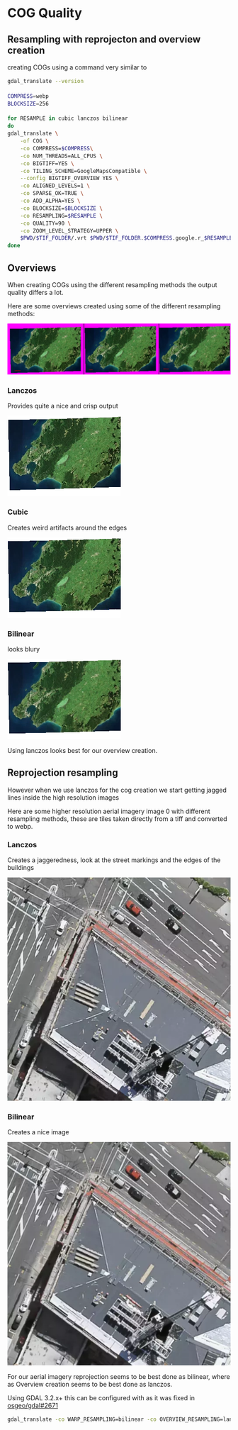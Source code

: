 # COG Quality

## Resampling with reprojecton and overview creation

creating COGs using a command very similar to

```bash
gdal_translate --version

COMPRESS=webp
BLOCKSIZE=256

for RESAMPLE in cubic lanczos bilinear
do
gdal_translate \
    -of COG \
    -co COMPRESS=$COMPRESS\
    -co NUM_THREADS=ALL_CPUS \
    -co BIGTIFF=YES \
    -co TILING_SCHEME=GoogleMapsCompatible \
    --config BIGTIFF_OVERVIEW YES \
    -co ALIGNED_LEVELS=1 \
    -co SPARSE_OK=TRUE \
    -co ADD_ALPHA=YES \
    -co BLOCKSIZE=$BLOCKSIZE \
    -co RESAMPLING=$RESAMPLE \
    -co QUALITY=90 \
    -co ZOOM_LEVEL_STRATEGY=UPPER \
    $PWD/$TIF_FOLDER/.vrt $PWD/$TIF_FOLDER.$COMPRESS.google.r_$RESAMPLE.bs_$BLOCKSIZE.aligned.cog.tif
done
```


## Overviews

When creating COGs using the different resampling methods the output quality differs a lot.

Here are some overviews created using some of the different resampling methods:

![Resampling Quality](./static/quality__resampling-overview.webp)

### Lanczos 

Provides quite a nice and crisp output

![Lanczos Overview](./static/quality__i6.lanczos.webp)

### Cubic
Creates weird artifacts around the edges

![Cubic Overview](./static/quality__i6.cubic.webp)

### Bilinear

looks blury

![Bilinear Overview](./static/quality__i6.bilinear.webp)


Using lanczos looks best for our overview creation.

## Reprojection resampling

However when we use lanczos for the cog creation we start getting jagged lines inside the high resolution images

Here are some higher resolution aerial imagery image 0 with different resampling methods, these are tiles taken directly from a tiff and converted to webp.

### Lanczos

Creates a jaggeredness, look at the street markings and the edges of the buildings

![Lanczos](./static/quality__005_006_0_lanczos.webp)

### Bilinear

Creates a nice image

![Bilinear](./static/quality__005_006_0_bilinear.webp)


For our aerial imagery reprojection seems to be best done as bilinear, where as Overview creation seems to be best done as lanczos.


Using GDAL 3.2.x+ this can be configured with as it was fixed in [osgeo/gdal#2671](https://github.com/OSGeo/gdal/issues/2671)

```bash
gdal_translate -co WARP_RESAMPLING=bilinear -co OVERVIEW_RESAMPLING=lanczos
```